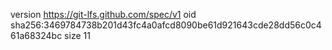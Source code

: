 version https://git-lfs.github.com/spec/v1
oid sha256:3469784738b201d43fc4a0afcd8090be61d921643cde28dd56c0c461a68324bc
size 11
